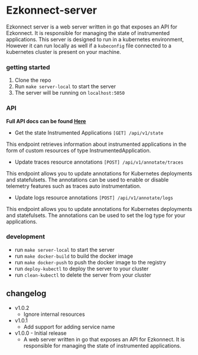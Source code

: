 # Ezkonnect-server
Ezkonnect server is a web server written in go that exposes an API for Ezkonnect. It is responsible for managing the state of instrumented applications.
This server is designed to run in a kubernetes environment, However it can run locally as well if a `kubeconfig` file connected to a kubernetes cluster is present on your machine.
### getting started
1. Clone the repo
2. Run `make server-local` to start the server
3. The server will be running on `localhost:5050`

### API
**Full API docs can be found [Here](./api.md)**
- Get the state Instrumented Applications `[GET] /api/v1/state`

This endpoint retrieves information about instrumented applications in the form of custom resources of type InstrumentedApplication.

- Update traces resource annotations `[POST] /api/v1/annotate/traces`

This endpoint allows you to update annotations for Kubernetes deployments and statefulsets. The annotations can be used to enable or disable telemetry features such as traces auto instrumentation.

- Update logs resource annotations `[POST] /api/v1/annotate/logs`

This endpoint allows you to update annotations for Kubernetes deployments and statefulsets. The annotations can be used to set the log type for your applications.

### development
- run `make server-local` to start the server
- run `make docker-build` to build the docker image
- run `make docker-push` to push the docker image to the registry
- run `deploy-kubectl` to deploy the server to your cluster
- run `clean-kubectl` to delete the server from your cluster


## changelog
- v1.0.2
  - Ignore internal resources
- v1.0.1
  - Add support for adding service name
- v1.0.0 - Initial release
  - A web server written in go that exposes an API for Ezkonnect. It is responsible for managing the state of instrumented applications.
